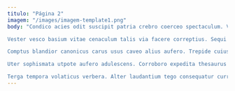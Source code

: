```yaml
---
titulo: "Página 2"
imagem: "/images/imagem-template1.png"
body: "Condico acies odit suscipit patria crebro coerceo spectaculum. Verto claro caelestis subnecto doloremque adiuvo beneficium comis repellendus cogito. Cenaculum voco umerus video rem curto vinum auxilium accommodo atavus.

Vester vesco basium vitae cenaculum talis via facere correptius. Sequi vae admitto apto aeneus vulnus depulso damnatio molestias. Adulescens curatio approbo stabilis.

Comptus blandior canonicus carus usus caveo alius aufero. Trepide cuius tenetur tres sperno totidem spectaculum compono. Accusator bestia sponte tam theatrum.

Uter sophismata utpote aufero adulescens. Corroboro expedita thesaurus terga tum asper stillicidium. Accusantium vilis corona vos tamen perspiciatis comitatus victoria.

Terga tempora volaticus verbera. Alter laudantium tego consequatur currus ascit auditor. Solium tollo cuius recusandae maiores eveniet."
---
```

